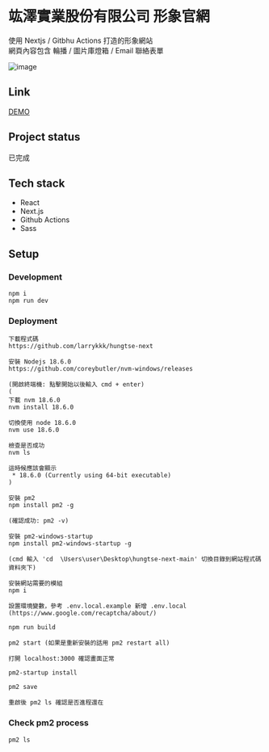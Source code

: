# 竑澤實業股份有限公司 形象官網

使用 Nextjs / Gitbhu Actions 打造的形象網站  
網頁內容包含 輪播 / 圖片庫燈箱 / Email 聯絡表單

![image](https://user-images.githubusercontent.com/25131952/181602885-d64903f7-b80f-4cc9-9e8e-36d7d988d033.png)

## Link
[DEMO](https://larrykkk.github.io/hungtse-next/)

## Project status
已完成

## Tech stack

- React
- Next.js
- Github Actions
- Sass

## Setup

### Development

```
npm i
npm run dev
```

### Deployment

```
下載程式碼
https://github.com/larrykkk/hungtse-next

安裝 Nodejs 18.6.0
https://github.com/coreybutler/nvm-windows/releases

(開啟終端機: 點擊開始以後輸入 cmd + enter)
(
下載 nvm 18.6.0
nvm install 18.6.0

切換使用 node 18.6.0
nvm use 18.6.0

檢查是否成功
nvm ls

這時候應該會顯示 
 * 18.6.0 (Currently using 64-bit executable)
)

安裝 pm2
npm install pm2 -g

(確認成功: pm2 -v)

安裝 pm2-windows-startup
npm install pm2-windows-startup -g

(cmd 輸入 'cd  \Users\user\Desktop\hungtse-next-main' 切換目錄到網站程式碼資料夾下)

安裝網站需要的模組
npm i

設置環境變數，參考 .env.local.example 新增 .env.local
(https://www.google.com/recaptcha/about/)

npm run build

pm2 start (如果是重新安裝的話用 pm2 restart all)

打開 localhost:3000 確認畫面正常

pm2-startup install

pm2 save

重啟後 pm2 ls 確認是否進程還在
```

### Check pm2 process 
```
pm2 ls
```
